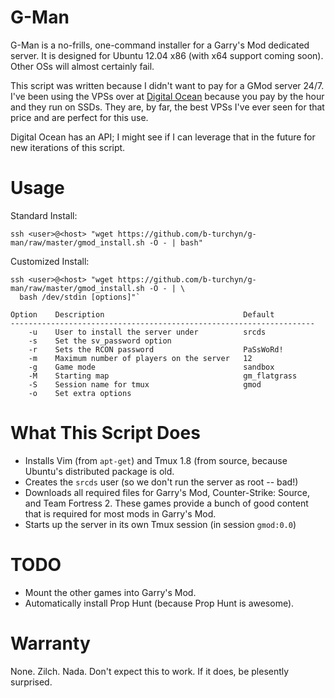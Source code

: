 G-Man
====

G-Man is a no-frills, one-command installer for a Garry's Mod dedicated server.
It is designed for Ubuntu 12.04 x86 (with x64 support coming soon). Other OSs
will almost certainly fail.

This script was written because I didn't want to pay for a GMod server 24/7.
I've been using the VPSs over at [Digital Ocean](http://www.digitalocean.com)
because you pay by the hour and they run on SSDs. They are, by far, the best
VPSs I've ever seen for that price and are perfect for this use.

Digital Ocean has an API; I might see if I can leverage that in the future for
new iterations of this script.

Usage
=====

Standard Install:

`ssh <user>@<host> "wget https://github.com/b-turchyn/g-man/raw/master/gmod_install.sh -O - | bash"`

Customized Install:

    ssh <user>@<host> "wget https://github.com/b-turchyn/g-man/raw/master/gmod_install.sh -O - | \
      bash /dev/stdin [options]"`

    Option    Description                               Default
    --------------------------------------------------------------------
        -u    User to install the server under          srcds
        -s    Set the sv_password option
        -r    Sets the RCON password                    PaSsWoRd!
        -m    Maximum number of players on the server   12
        -g    Game mode                                 sandbox
        -M    Starting map                              gm_flatgrass
        -S    Session name for tmux                     gmod
        -o    Set extra options

What This Script Does
=====================

* Installs Vim (from `apt-get`) and Tmux 1.8 (from source, because Ubuntu's
  distributed package is old.
* Creates the `srcds` user (so we don't run the server as root -- bad!)
* Downloads all required files for Garry's Mod, Counter-Strike: Source, and
  Team Fortress 2. These games provide a bunch of good content that is required
  for most mods in Garry's Mod.
* Starts up the server in its own Tmux session (in session `gmod:0.0`)

TODO
====

* Mount the other games into Garry's Mod.
* Automatically install Prop Hunt (because Prop Hunt is awesome).

Warranty
========

None. Zilch. Nada. Don't expect this to work. If it does, be plesently
surprised.
